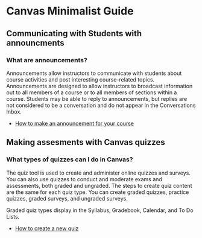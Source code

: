 # Canvas Minimalist Guide

## Communicating with Students with announcments
### What are announcements?
Announcements allow instructors to communicate with students about course activities and post interesting course-related topics. Announcements are designed to allow instructors to broadcast information out to all members of a course or to all members of sections within a course. Students may be able to reply to announcements, but replies are not considered to be a conversation and do not appear in the Conversations Inbox.

* [How to make an announcement for your course](https://vimeo.com/72222376)



## Making assesments with Canvas quizzes
### What types of quizzes can I do in Canvas?

The quiz tool is used to create and administer online quizzes and surveys. You can also use quizzes to conduct and moderate exams and assessments, both graded and ungraded. The steps to create quiz content are the same for each quiz type.  You can create graded quizzes, practice quizzes, graded surveys, and ungraded surveys.

Graded quiz types display in the Syllabus, Gradebook, Calendar, and To Do Lists.

* [How to create a new quiz](https://vimeo.com/72004689)

